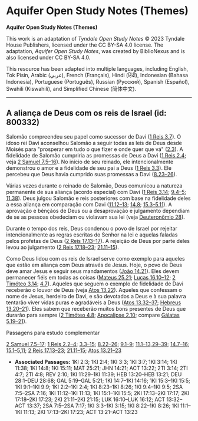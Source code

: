 # Aquifer Open Study Notes (Themes)

**Aquifer Open Study Notes (Themes)**

This work is an adaptation of *Tyndale Open Study Notes* © 2023 Tyndale House Publishers, licensed under the CC BY\-SA 4\.0 license. The adaptation, *Aquifer Open Study Notes*, was created by BiblioNexus and is also licensed under CC BY\-SA 4\.0\.

This resource has been adapted into multiple languages, including English, Tok Pisin, Arabic (عربي), French (Français), Hindi (हिंदी), Indonesian (Bahasa Indonesia), Portuguese (Português), Russian (Русский), Spanish (Español), Swahili (Kiswahili), and Simplified Chinese (简体中文).



--------------------------------

## A aliança de Deus com os reis de Israel (id: 800332)

Salomão compreendeu seu papel como sucessor de Davi ([1 Reis 3\.7](https://ref.ly/1Kgs3:7)). O idoso rei Davi aconselhou Salomão a seguir todas as leis de Deus desde Moisés para "prosperar em tudo o que fizer e onde quer que vá" ([2\.3](https://ref.ly/1Kgs2:3)). A fidelidade de Salomão cumpriria as promessas de Deus a Davi ([1 Reis 2\.4](https://ref.ly/1Kgs2:4); veja [2 Samuel 7\.5–16](https://ref.ly/2Sam7:5-2Sam7:16)). No início de seu reinado, ele intencionalmente demonstrou o amor e a fidelidade de seu pai a Deus ([1 Reis 3\.3](https://ref.ly/1Kgs3:3)). Ele percebeu que Deus havia cumprido suas promessas a Davi ([8\.23–26](https://ref.ly/1Kgs8:23-1Kgs8:26)).

Várias vezes durante o reinado de Salomão, Deus comunicou a natureza permanente de sua aliança (acordo especial) com Davi ([1 Reis 3\.14](https://ref.ly/1Kgs3:14); [9\.4–5](https://ref.ly/1Kgs9:4-1Kgs9:5); [11\.38](https://ref.ly/1Kgs11:38)). Deus julgou Salomão e reis posteriores com base na fidelidade deles a essa aliança em comparação com Davi ([11\.12–13](https://ref.ly/1Kgs11:12-1Kgs11:13); [14\.8](https://ref.ly/1Kgs14:8); [15\.3–5](https://ref.ly/1Kgs15:3-1Kgs15:5),[11](https://ref.ly/1Kgs15:11)). A aprovação e bênçãos de Deus ou a desaprovação e julgamento dependiam de se as pessoas obedeciam ou violavam sua lei (veja [Deuteronômio 28](https://ref.ly/Deut28:1-Deut28:68)).

Durante o tempo dos reis, Deus condenou o povo de Israel por rejeitar intencionalmente as regras escritas do Senhor na lei e aquelas faladas pelos profetas de Deus ([2 Reis 17\.13–17](https://ref.ly/2Kgs17:13-2Kgs17:17)). A rejeição de Deus por parte deles levou ao julgamento ([2 Reis 17\.18–23](https://ref.ly/2Kgs17:18-2Kgs17:23); [21\.11–15](https://ref.ly/2Kgs21:11-2Kgs21:15)).

Como Deus lidou com os reis de Israel serve como exemplo para aqueles que estão em aliança com Deus através de Jesus. Hoje, o povo de Deus deve amar Jesus e seguir seus mandamentos ([João 14\.21](https://ref.ly/John14:21)). Eles devem permanecer fiéis em todas as coisas ([Mateus 25\.21](https://ref.ly/Matt25:21); [Lucas 16\.10–12](https://ref.ly/Luke16:10-Luke16:12); [2 Timóteo 3\.14](https://ref.ly/2Tim3:14); [4\.7](https://ref.ly/2Tim4:7)). Aqueles que seguem o exemplo de fidelidade de Davi receberão o louvor de Deus (veja [Atos 13\.22](https://ref.ly/Acts13:22)). Aqueles que confessam o nome de Jesus, herdeiro de Davi, e são devotados a Deus e à sua palavra tentarão viver vidas puras e agradáveis a Deus ([Atos 13\.32–37](https://ref.ly/Acts13:32-Acts13:37); [Hebreus 13\.20–21](https://ref.ly/Heb13:20-Heb13:21)). Eles sabem que receberão muitos bons presentes de Deus que durarão para sempre ([2 Timóteo 4\.8](https://ref.ly/2Tim4:8); [Apocalipse 2\.10](https://ref.ly/Rev2:10); compare [Gálatas 5\.19–21](https://ref.ly/Gal5:19-Gal5:21)).

Passagens para estudo complementar

[2 Samuel 7\.5–17](https://ref.ly/2Sam7:5-2Sam7:17); [1 Reis 2\.2–4](https://ref.ly/1Kgs2:2-1Kgs2:4); [3\.3–15](https://ref.ly/1Kgs3:3-1Kgs3:15); [8\.22–26](https://ref.ly/1Kgs8:22-1Kgs8:26); [9\.1–9](https://ref.ly/1Kgs9:1-1Kgs9:9); [11\.1–13](https://ref.ly/1Kgs11:1-1Kgs11:13),[29–39](https://ref.ly/1Kgs11:29-1Kgs11:39); [14\.7–16](https://ref.ly/1Kgs14:7-1Kgs14:16); [15\.1–5](https://ref.ly/1Kgs15:1-1Kgs15:5),[11](https://ref.ly/1Kgs15:11); [2 Reis 17\.13–23](https://ref.ly/2Kgs17:13-2Kgs17:23); [21\.11–15](https://ref.ly/2Kgs21:11-2Kgs21:15); [Atos 13\.21–23](https://ref.ly/Acts13:21-Acts13:23)

* **Associated Passages:** 1KI 2:3; 1KI 2:4; 1KI 3:3; 1KI 3:7; 1KI 3:14; 1KI 11:38; 1KI 14:8; 1KI 15:11; MAT 25:21; JHN 14:21; ACT 13:22; 2TI 3:14; 2TI 4:7; 2TI 4:8; REV 2:10; 1KI 11:29–1KI 11:39; HEB 13:20–HEB 13:21; DEU 28:1–DEU 28:68; GAL 5:19–GAL 5:21; 1KI 14:7–1KI 14:16; 1KI 15:3–1KI 15:5; 1KI 9:1–1KI 9:9; 1KI 2:2–1KI 2:4; 1KI 8:23–1KI 8:26; 1KI 9:4–1KI 9:5; 2SA 7:5–2SA 7:16; 1KI 11:12–1KI 11:13; 1KI 15:1–1KI 15:5; 2KI 17:13–2KI 17:17; 2KI 17:18–2KI 17:23; 2KI 21:11–2KI 21:15; LUK 16:10–LUK 16:12; ACT 13:32–ACT 13:37; 2SA 7:5–2SA 7:17; 1KI 3:3–1KI 3:15; 1KI 8:22–1KI 8:26; 1KI 11:1–1KI 11:13; 2KI 17:13–2KI 17:23; ACT 13:21–ACT 13:23


